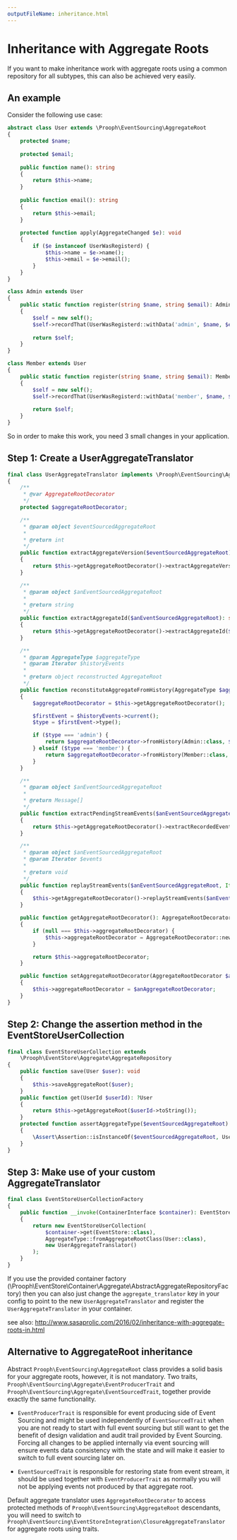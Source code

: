 ```yaml
---
outputFileName: inheritance.html
---
```


# Inheritance with Aggregate Roots

If you want to make inheritance work with aggregate roots using a common repository for all subtypes, this can also be achieved very easily. 

## An example

Consider the following use case:

```php
abstract class User extends \Prooph\EventSourcing\AggregateRoot
{
    protected $name;
    
    protected $email;
    
    public function name(): string
    {
        return $this->name;
    }
    
    public function email(): string
    {
        return $this->email;
    }
    
    protected function apply(AggregateChanged $e): void
    {
        if ($e instanceof UserWasRegisterd) {
            $this->name = $e->name();
            $this->email = $e->email();
        }
    }
}

class Admin extends User
{
    public static function register(string $name, string $email): Admin
    {
        $self = new self();
        $self->recordThat(UserWasRegisterd::withData('admin', $name, $email);
        
        return $self;
    }
}

class Member extends User
{
    public static function register(string $name, string $email): Member
    {
        $self = new self();
        $self->recordThat(UserWasRegisterd::withData('member', $name, $email);
        
        return $self;
    }
}
```

So in order to make this work, you need 3 small changes in your application.

## Step 1: Create a UserAggregateTranslator

```php
final class UserAggregateTranslator implements \Prooph\EventSourcing\Aggregate\AggregateTranslator
{
    /**
     * @var AggregateRootDecorator
     */
    protected $aggregateRootDecorator;

    /**
     * @param object $eventSourcedAggregateRoot
     *
     * @return int
     */
    public function extractAggregateVersion($eventSourcedAggregateRoot): int
    {
        return $this->getAggregateRootDecorator()->extractAggregateVersion($eventSourcedAggregateRoot);
    }

    /**
     * @param object $anEventSourcedAggregateRoot
     *
     * @return string
     */
    public function extractAggregateId($anEventSourcedAggregateRoot): string
    {
        return $this->getAggregateRootDecorator()->extractAggregateId($anEventSourcedAggregateRoot);
    }

    /**
     * @param AggregateType $aggregateType
     * @param Iterator $historyEvents
     *
     * @return object reconstructed AggregateRoot
     */
    public function reconstituteAggregateFromHistory(AggregateType $aggregateType, Iterator $historyEvents)
    {
        $aggregateRootDecorator = $this->getAggregateRootDecorator();

        $firstEvent = $historyEvents->current();
        $type = $firstEvent->type();

        if ($type === 'admin') {
            return $aggregateRootDecorator->fromHistory(Admin::class, $historyEvents);
        } elseif ($type === 'member') {
            return $aggregateRootDecorator->fromHistory(Member::class, $historyEvents);
        }
    }

    /**
     * @param object $anEventSourcedAggregateRoot
     *
     * @return Message[]
     */
    public function extractPendingStreamEvents($anEventSourcedAggregateRoot): array
    {
        return $this->getAggregateRootDecorator()->extractRecordedEvents($anEventSourcedAggregateRoot);
    }

    /**
     * @param object $anEventSourcedAggregateRoot
     * @param Iterator $events
     *
     * @return void
     */
    public function replayStreamEvents($anEventSourcedAggregateRoot, Iterator $events): void
    {
        $this->getAggregateRootDecorator()->replayStreamEvents($anEventSourcedAggregateRoot, $events);
    }

    public function getAggregateRootDecorator(): AggregateRootDecorator
    {
        if (null === $this->aggregateRootDecorator) {
            $this->aggregateRootDecorator = AggregateRootDecorator::newInstance();
        }

        return $this->aggregateRootDecorator;
    }

    public function setAggregateRootDecorator(AggregateRootDecorator $anAggregateRootDecorator): void
    {
        $this->aggregateRootDecorator = $anAggregateRootDecorator;
    }
}
```

## Step 2: Change the assertion method in the EventStoreUserCollection

```php
final class EventStoreUserCollection extends 
    \Prooph\EventStore\Aggregate\AggregateRepository
{
    public function save(User $user): void
    {
        $this->saveAggregateRoot($user);
    }
    public function get(UserId $userId): ?User
    {
        return $this->getAggregateRoot($userId->toString());
    }
    protected function assertAggregateType($eventSourcedAggregateRoot)
    {
        \Assert\Assertion::isInstanceOf($eventSourcedAggregateRoot, User::class);
    }
}
```

## Step 3: Make use of your custom AggregateTranslator

```php
final class EventStoreUserCollectionFactory
{
    public function __invoke(ContainerInterface $container): EventStoreUserCollection
    {
        return new EventStoreUserCollection(
            $container->get(EventStore::class),
            AggregateType::fromAggregateRootClass(User::class),
            new UserAggregateTranslator()
        );
    }
}
```

If you use the provided container factory (\Prooph\EventStore\Container\Aggregate\AbstractAggregateRepositoryFactory)
then you can also just change the `aggregate_translator` key in your config to point to the new `UserAggregateTranslator`
and register the `UserAggregateTranslator` in your container.

see also: http://www.sasaprolic.com/2016/02/inheritance-with-aggregate-roots-in.html

## Alternative to AggregateRoot inheritance

Abstract `Prooph\EventSourcing\AggregateRoot` class provides a solid basis for
your aggregate roots, however, it is not mandatory. Two traits,
`Prooph\EventSourcing\Aggregate\EventProducerTrait` and
`Prooph\EventSourcing\Aggregate\EventSourcedTrait`, together provide exactly
the same functionality.

- `EventProducerTrait` is responsible for event producing side of Event
  Sourcing and might be used independently of `EventSourcedTrait` when you are
  not ready to start with full event sourcing but still want to get the benefit
  of design validation and audit trail provided by Event Sourcing. Forcing all
  changes to be applied internally via event sourcing will ensure events data
  consistency with the state and will make it easier to switch to full event
  sourcing later on.

- `EventSourcedTrait` is responsible for restoring state from event stream, it
  should be used together with `EventProducerTrait` as normally you will not be
  applying events not produced by that aggregate root.

Default aggregate translator uses `AggregateRootDecorator` to access protected
methods of `Prooph\EventSourcing\AggregateRoot` descendants, you will need to
switch to
`Prooph\EventSourcing\EventStoreIntegration\ClosureAggregateTranslator` for
aggregate roots using traits.
